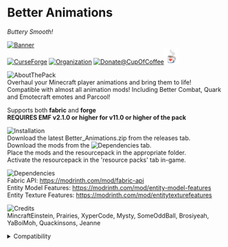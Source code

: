 # Better Animations
*Buttery Smooth!*  
  
[![Banner](https://github.com/Creatomat/creatomat.github.io/blob/main/cre8to_1.png?raw=true)](https://billing.sparkedhost.com/aff.php?aff=2788)  
[![CurseForge](https://img.shields.io/badge/CurseForge-0?style=for-the-badge&logo=curseforge&color=black)](https://www.curseforge.com/minecraft/texture-packs/better-animations)
[![Organization](https://img.shields.io/badge/Organization-0?style=for-the-badge&logo=modrinth&color=grey)](https://modrinth.com/organization/cre8to-team)
[![Donate@CupOfCoffee](https://img.shields.io/badge/donate%20a%20cup%20of%20coffee-0?style=for-the-badge&logo=patreon&color=black)](https://patreon.com/cre8to)<img src="https://raw.githubusercontent.com/PrinceParshia/Idk/refs/heads/main/coffee.gif" width="36" height="36">


  
![AboutThePack](https://img.shields.io/badge/-About%20this%20pack-darkblue?style=for-the-badge)          
Overhaul your Minecraft player animations and bring them to life!  
Compatible with almost all animation mods! Including Better Combat, Quark and Emotecraft emotes and Parcool!  
  
Supports both **fabric** and **forge**  
**REQUIRES EMF v2.1.0 or higher for v11.0 or higher of the pack**  
  
![Installation](https://img.shields.io/badge/-Installation-navy?style=for-the-badge)    
Download the latest Better_Animations.zip from the releases tab.  
Download the mods from the ![Dependencies](https://img.shields.io/badge/-Dependencies-navy?style=for-the-badge) tab.  
Place the mods and the resourcepack in the appropriate folder.  
Activate the resourcepack in the 'resource packs' tab in-game.  
  
![Dependencies](https://img.shields.io/badge/-Dependencies-navy?style=for-the-badge)    
Fabric API: https://modrinth.com/mod/fabric-api  
Entity Model Features: https://modrinth.com/mod/entity-model-features  
Entity Texture Features: https://modrinth.com/mod/entitytexturefeatures  
  
![Credits](https://img.shields.io/badge/-Credits-navy?style=for-the-badge)    
MincraftEinstein, Prairies, XyperCode, Mysty, SomeOddBall, Brosiyeah, YaBoiMoh, Quackinsons, Jeanne  
  


<details>
<summary>Compatibility</summary>
Mods/Packs that work flawlessly: ﻿playerAnimator, Better Combat, EmoteCraft, Quark, 3d skin layers. Parcool, Not Enough Animations, First-person Model  

Mods/Packs that DO NOT WORK: Improved Animations, Serious Player Animations, any other cem model mod besides emf+etf  
</details>

